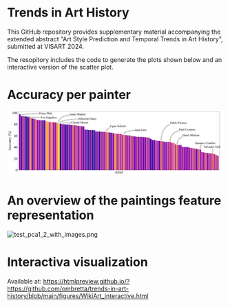 # Trends in Art History
This GitHub repository provides supplementary material accompanying the extended abstract "Art Style Prediction and Temporal Trends in Art History", submitted at VISART 2024.

The resopitory includes the code to generate the plots shown below and an interactive version of the scatter plot.

# Accuracy per painter
![per_artist_accuracy_test_set.png](figures%2Fper_artist_accuracy_test_set.png)


# An overview of the paintings feature representation
![test_pca1_2_with_images.png](figures%2Ftest_pca1_2_with_images.png)

# Interactiva visualization
Available at:
https://htmlpreview.github.io/?https://github.com/ombretta/trends-in-art-history/blob/main/figures/WikiArt_interactive.html
